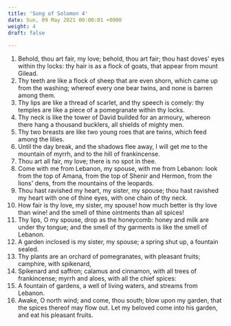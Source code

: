 ```yaml
---
title: 'Song of Solomon 4'
date: Sun, 09 May 2021 00:00:01 +0000
weight: 4
draft: false
  
---
```


1. Behold, thou art fair, my love; behold, thou art fair; thou hast doves' eyes within thy locks: thy hair is as a flock of goats, that appear from mount Gilead.
2. Thy teeth are like a flock of sheep that are even shorn, which came up from the washing; whereof every one bear twins, and none is barren among them.
3. Thy lips are like a thread of scarlet, and thy speech is comely: thy temples are like a piece of a pomegranate within thy locks.
4. Thy neck is like the tower of David builded for an armoury, whereon there hang a thousand bucklers, all shields of mighty men.
5. Thy two breasts are like two young roes that are twins, which feed among the lilies.
6. Until the day break, and the shadows flee away, I will get me to the mountain of myrrh, and to the hill of frankincense.
7. Thou art all fair, my love; there is no spot in thee.
8. Come with me from Lebanon, my spouse, with me from Lebanon: look from the top of Amana, from the top of Shenir and Hermon, from the lions' dens, from the mountains of the leopards.
9. Thou hast ravished my heart, my sister, my spouse; thou hast ravished my heart with one of thine eyes, with one chain of thy neck.
10. How fair is thy love, my sister, my spouse! how much better is thy love than wine! and the smell of thine ointments than all spices!
11. Thy lips, O my spouse, drop as the honeycomb: honey and milk are under thy tongue; and the smell of thy garments is like the smell of Lebanon.
12. A garden inclosed is my sister, my spouse; a spring shut up, a fountain sealed.
13. Thy plants are an orchard of pomegranates, with pleasant fruits; camphire, with spikenard,
14. Spikenard and saffron; calamus and cinnamon, with all trees of frankincense; myrrh and aloes, with all the chief spices:
15. A fountain of gardens, a well of living waters, and streams from Lebanon.
16. Awake, O north wind; and come, thou south; blow upon my garden, that the spices thereof may flow out. Let my beloved come into his garden, and eat his pleasant fruits.
